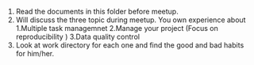 1. Read the documents in this folder before meetup. 
2. Will discuss the three topic during meetup.
	You own experience about 
	1.Multiple task managemnet
	2.Manage your project (Focus on reproducibility ) 
	3.Data quality control
3. Look at work directory for each one and find the good and bad habits for him/her. 
